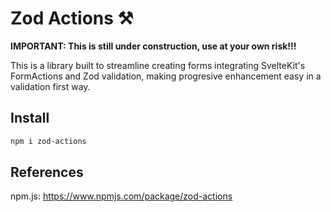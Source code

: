 # Zod Actions ⚒️

**IMPORTANT: This is still under construction, use at your own risk!!!**

This is a library built to streamline creating forms integrating SvelteKit's FormActions and Zod validation, making progresive enhancement easy in a validation first way.




## Install
~~~bash
npm i zod-actions
~~~

## References
npm.js: https://www.npmjs.com/package/zod-actions



